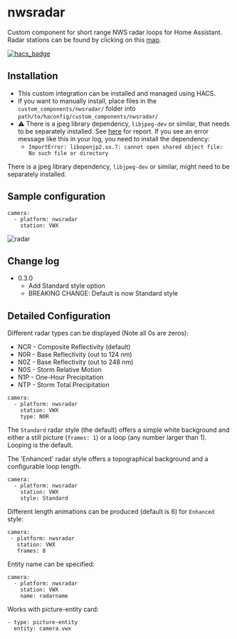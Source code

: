 # nwsradar

Custom component for short range NWS radar loops for Home Assistant.
Radar stations can be found by clicking on this [map](https://radar.weather.gov/Conus/index_lite.php).

[![hacs_badge](https://img.shields.io/badge/HACS-Default-orange.svg)](https://github.com/custom-components/hacs)

## Installation

* This custom integration can be installed and managed using HACS.
* If you want to manually install, place files in the `custom_components/nwsradar/` folder into `path/to/haconfig/custom_components/nwsradar/`
* :warning: There is a jpeg library dependency, `libjpeg-dev` or similar, that needs to be separately installed. See [here](https://community.home-assistant.io/t/nws-radar-images/118203/2) for report. If you see an error message like this in your log, you need to install the dependency:
  * `ImportError: libopenjp2.so.7: cannot open shared object file: No such file or directory`


There is a jpeg library dependency, `libjpeg-dev` or similar, might need to be separately installed. 

## Sample configuration
```
camera:
  - platform: nwsradar
    station: VWX
```

![radar](https://github.com/MatthewFlamm/nws_radar/blob/master/images/radar.gif?raw=True)

## Change log
* 0.3.0
  * Add Standard style option
  * BREAKING CHANGE: Default is now Standard style

## Detailed Configuration

Different radar types can be displayed (Note all 0s are zeros):
* NCR - Composite Reflectivity (default)
* N0R - Base Reflectivity (out to 124 nm)
* N0Z - Base Reflectivity (out to 248 nm)
* N0S - Storm Relative Motion
* N1P - One-Hour Precipitation
* NTP - Storm Total Precipitation

```
camera:
  - platform: nwsradar
    station: VWX
    type: N0R
```

The `Standard` radar style (the default) offers a simple white background and either a still picture (`frames: 1`) or a loop (any number larger than 1). Looping is the default.

The 'Enhanced' radar style offers a topographical background and a configurable loop length.

```
camera:
  - platform: nwsradar
    station: VWX
    style: Standard
```


Different length animations can be produced (default is 6) for `Enhanced` style:
 ```
camera:
  - platform: nwsradar
    station: VWX
    frames: 8
```

Entity name can be specified:
```
camera:
  - platform: nwsradar
    station: VWX
    name: radarname
```

Works with picture-entity card:

```
- type: picture-entity
  entity: camera.vwx
```
